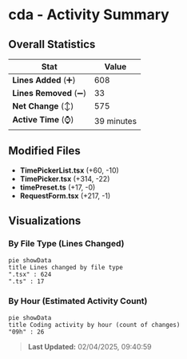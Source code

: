 # cda - Activity Summary 

## Overall Statistics

| Stat                   | Value                                                             |
| ---------------------- | ----------------------------------------------------------------- |
| **Lines Added** (➕)   | 608                                          |
| **Lines Removed** (➖) | 33                                        |
| **Net Change** (↕)    | 575                |
| **Active Time** (⌚)   | 39 minutes |


## Modified Files
- **TimePickerList.tsx** (+60, -10)
- **TimePicker.tsx** (+314, -22)
- **timePreset.ts** (+17, -0)
- **RequestForm.tsx** (+217, -1)

## Visualizations

### By File Type (Lines Changed)

```mermaid
pie showData
title Lines changed by file type
".tsx" : 624
".ts" : 17
```

### By Hour (Estimated Activity Count)

```mermaid
pie showData
title Coding activity by hour (count of changes)
"09h" : 26
```


> **Last Updated:** 02/04/2025, 09:40:59